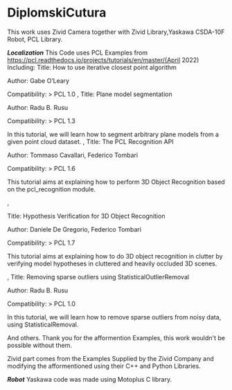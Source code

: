 # DiplomskiCutura

This work uses Zivid Camera together with Zivid Library,Yaskawa CSDA-10F Robot, PCL Library.

*******************Localization*******************
This Code uses PCL Examples from https://pcl.readthedocs.io/projects/tutorials/en/master/(April 2022)
Including:
Title: How to use iterative closest point algorithm

Author: Gabe O’Leary

Compatibility: > PCL 1.0
,
Title: Plane model segmentation

Author: Radu B. Rusu

Compatibility: > PCL 1.3

In this tutorial, we will learn how to segment arbitrary plane models from a given point cloud dataset.
,
Title: The PCL Recognition API

Author: Tommaso Cavallari, Federico Tombari

Compatibility: > PCL 1.6

This tutorial aims at explaining how to perform 3D Object Recognition based on the pcl_recognition module.

,

Title: Hypothesis Verification for 3D Object Recognition

Author: Daniele De Gregorio, Federico Tombari

Compatibility: > PCL 1.7

This tutorial aims at explaining how to do 3D object recognition in clutter by verifying model hypotheses in cluttered and heavily occluded 3D scenes.

,
Title: Removing sparse outliers using StatisticalOutlierRemoval

Author: Radu B. Rusu

Compatibility: > PCL 1.0

In this tutorial, we will learn how to remove sparse outliers from noisy data, using StatisticalRemoval.

And others. Thank you for the afformention Examples, this work wouldn't be possible without them.

Zivid part comes from the Examples Supplied by the Zivid Company and modifying the afformentioned using their C++ and Python Libraries.

*******************Robot*******************
Yaskawa code was made using Motoplus C library.
